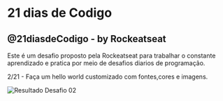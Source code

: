 # 21 dias de Codigo
## @21diasdeCodigo - by Rockeatseat

Este é um desafio proposto pela Rockeatseat para trabalhar o constante aprendizado e pratica por meio de desafios diarios de programação.

 

 2/21 - Faça um hello world customizado com fontes,cores e imagens.

 ![Resultado Desafio 02](/Resultado.png "hello world customizado com fontes,cores e imagens")
